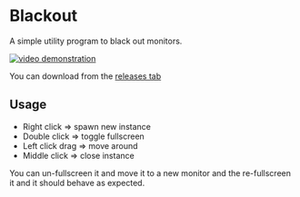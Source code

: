 # Blackout

A simple utility program to black out monitors.

[![video demonstration](https://img.youtube.com/vi/qmOXfzEOW6Y/0.jpg)](https://www.youtube.com/watch?v=qmOXfzEOW6Y)

You can download from the [releases tab](https://github.com/TeamDman/Blackout/releases)

## Usage

- Right click => spawn new instance
- Double click => toggle fullscreen
- Left click drag => move around
- Middle click => close instance

You can un-fullscreen it and move it to a new monitor and the re-fullscreen it and it should behave as expected.
